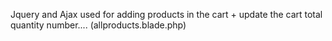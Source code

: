 Jquery and Ajax used for adding products in the cart + update the cart total quantity number.... (allproducts.blade.php)
